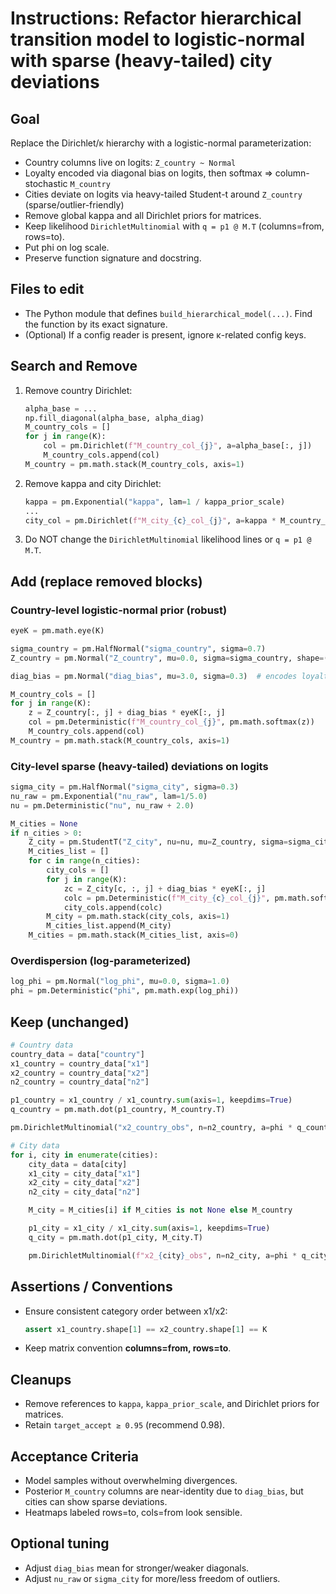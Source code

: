 # Instructions: Refactor hierarchical transition model to logistic-normal with sparse (heavy-tailed) city deviations

## Goal
Replace the Dirichlet/κ hierarchy with a logistic-normal parameterization:
- Country columns live on logits: `Z_country ~ Normal`
- Loyalty encoded via diagonal bias on logits, then softmax ⇒ column-stochastic `M_country`
- Cities deviate on logits via heavy-tailed Student-t around `Z_country` (sparse/outlier-friendly)
- Remove global kappa and all Dirichlet priors for matrices.
- Keep likelihood `DirichletMultinomial` with `q = p1 @ M.T` (columns=from, rows=to).
- Put phi on log scale.
- Preserve function signature and docstring.

## Files to edit
- The Python module that defines `build_hierarchical_model(...)`. Find the function by its exact signature.
- (Optional) If a config reader is present, ignore κ-related config keys.

## Search and Remove
1. Remove country Dirichlet:
   ```python
   alpha_base = ...
   np.fill_diagonal(alpha_base, alpha_diag)
   M_country_cols = []
   for j in range(K):
       col = pm.Dirichlet(f"M_country_col_{j}", a=alpha_base[:, j])
       M_country_cols.append(col)
   M_country = pm.math.stack(M_country_cols, axis=1)
   ```

2. Remove kappa and city Dirichlet:
   ```python
   kappa = pm.Exponential("kappa", lam=1 / kappa_prior_scale)
   ...
   city_col = pm.Dirichlet(f"M_city_{c}_col_{j}", a=kappa * M_country_cols[j])
   ```

3. Do NOT change the `DirichletMultinomial` likelihood lines or `q = p1 @ M.T`.

## Add (replace removed blocks)

### Country-level logistic-normal prior (robust)
```python
eyeK = pm.math.eye(K)

sigma_country = pm.HalfNormal("sigma_country", sigma=0.7)
Z_country = pm.Normal("Z_country", mu=0.0, sigma=sigma_country, shape=(K, K))

diag_bias = pm.Normal("diag_bias", mu=3.0, sigma=0.3)  # encodes loyalty in mean

M_country_cols = []
for j in range(K):
    z = Z_country[:, j] + diag_bias * eyeK[:, j]
    col = pm.Deterministic(f"M_country_col_{j}", pm.math.softmax(z))
    M_country_cols.append(col)
M_country = pm.math.stack(M_country_cols, axis=1)
```

### City-level sparse (heavy-tailed) deviations on logits
```python
sigma_city = pm.HalfNormal("sigma_city", sigma=0.3)
nu_raw = pm.Exponential("nu_raw", lam=1/5.0)
nu = pm.Deterministic("nu", nu_raw + 2.0)

M_cities = None
if n_cities > 0:
    Z_city = pm.StudentT("Z_city", nu=nu, mu=Z_country, sigma=sigma_city, shape=(n_cities, K, K))
    M_cities_list = []
    for c in range(n_cities):
        city_cols = []
        for j in range(K):
            zc = Z_city[c, :, j] + diag_bias * eyeK[:, j]
            colc = pm.Deterministic(f"M_city_{c}_col_{j}", pm.math.softmax(zc))
            city_cols.append(colc)
        M_city = pm.math.stack(city_cols, axis=1)
        M_cities_list.append(M_city)
    M_cities = pm.math.stack(M_cities_list, axis=0)
```

### Overdispersion (log-parameterized)
```python
log_phi = pm.Normal("log_phi", mu=0.0, sigma=1.0)
phi = pm.Deterministic("phi", pm.math.exp(log_phi))
```

## Keep (unchanged)
```python
# Country data
country_data = data["country"]
x1_country = country_data["x1"]
x2_country = country_data["x2"]
n2_country = country_data["n2"]

p1_country = x1_country / x1_country.sum(axis=1, keepdims=True)
q_country = pm.math.dot(p1_country, M_country.T)

pm.DirichletMultinomial("x2_country_obs", n=n2_country, a=phi * q_country, observed=x2_country)

# City data
for i, city in enumerate(cities):
    city_data = data[city]
    x1_city = city_data["x1"]
    x2_city = city_data["x2"]
    n2_city = city_data["n2"]

    M_city = M_cities[i] if M_cities is not None else M_country

    p1_city = x1_city / x1_city.sum(axis=1, keepdims=True)
    q_city = pm.math.dot(p1_city, M_city.T)

    pm.DirichletMultinomial(f"x2_{city}_obs", n=n2_city, a=phi * q_city, observed=x2_city)
```

## Assertions / Conventions
- Ensure consistent category order between x1/x2:
  ```python
  assert x1_country.shape[1] == x2_country.shape[1] == K
  ```
- Keep matrix convention **columns=from, rows=to**.

## Cleanups
- Remove references to `kappa`, `kappa_prior_scale`, and Dirichlet priors for matrices.
- Retain `target_accept ≥ 0.95` (recommend 0.98).

## Acceptance Criteria
- Model samples without overwhelming divergences.
- Posterior `M_country` columns are near-identity due to `diag_bias`, but cities can show sparse deviations.
- Heatmaps labeled rows=to, cols=from look sensible.

## Optional tuning
- Adjust `diag_bias` mean for stronger/weaker diagonals.
- Adjust `nu_raw` or `sigma_city` for more/less freedom of outliers.
